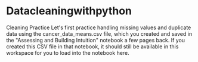 # Datacleaningwithpython
Cleaning Practice Let's first practice handling missing values and duplicate data using the cancer_data_means.csv file, which you created and saved in the "Assessing and Building Intuition" notebook a few pages back. If you created this CSV file in that notebook, it should still be available in this workspace for you to load into the notebook here.
